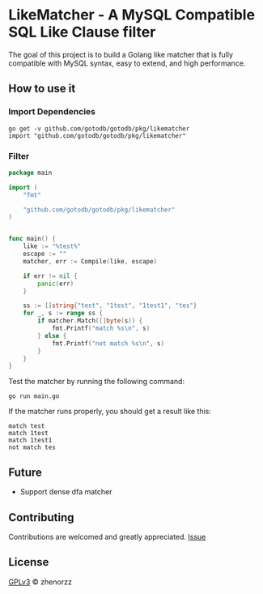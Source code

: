 # LikeMatcher - A MySQL Compatible SQL Like Clause filter
The goal of this project is to build a Golang like matcher that is fully compatible with MySQL syntax, easy to extend, and high performance.

## How to use it

### Import Dependencies
```shell
go get -v github.com/gotodb/gotodb/pkg/likematcher
import "github.com/gotodb/gotodb/pkg/likematcher"
```
### Filter
```go
package main

import (
	"fmt"

	"github.com/gotodb/gotodb/pkg/likematcher"
)


func main() {
	like := "%test%"
	escape := ""
	matcher, err := Compile(like, escape)

	if err != nil {
		panic(err)
	}

	ss := []string{"test", "1test", "1test1", "tes"}
	for _, s := range ss {
		if matcher.Match([]byte(s)) {
			fmt.Printf("match %s\n", s)
		} else {
			fmt.Printf("not match %s\n", s)
		}
	}
}
```

Test the matcher by running the following command:

```shell
go run main.go
```

If the matcher runs properly, you should get a result like this:

```text
match test
match 1test
match 1test1
not match tes
```

## Future

- Support dense dfa matcher

## Contributing

Contributions are welcomed and greatly appreciated.
[Issue](https://github.com/gotodb/gotodb/issues/new) 

## License

[GPLv3](LICENSE) © zhenorzz